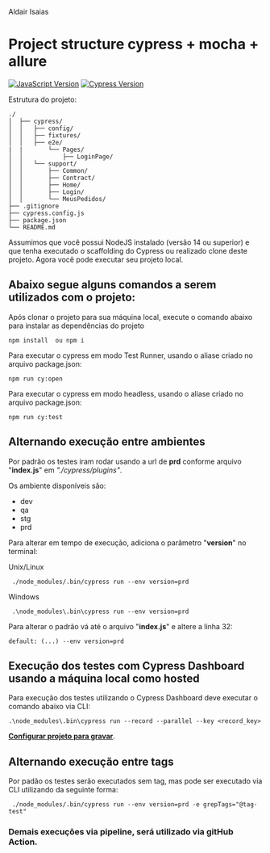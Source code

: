 Aldair
Isaias

[javascript-image]: https://img.shields.io/badge/javascript-red
[javascript-url]: https://developer.mozilla.org/en-US/docs/Web/JavaScript
[cucumber-url]: https://github.com/TheBrainFamily/cypress-cucumber-preprocessor
[cypress-image]:https://img.shields.io/badge/cypress-10.11.0-beige
[cypress-url]:https://docs.cypress.io/guides/overview/why-cypress

# Project structure cypress + mocha + allure
[![JavaScript Version][javascript-image]][javascript-url]
[![Cypress Version][cypress-image]][cypress-url]

Estrutura do projeto:
```
./
│  ├── cypress/
│  │   ├── config/
│  │   ├── fixtures/
│  │   ├── e2e/
|  |       └── Pages/
│  │           ├── LoginPage/
│  │   └── support/
│  │       ├── Common/
│  │       ├── Contract/
│  │       ├── Home/
│  │       ├── Login/
│  │       └── MeusPedidos/
├── .gitignore
├── cypress.config.js
├── package.json
└── README.md
```

Assumimos que você possui NodeJS instalado (versão 14 ou superior) e que tenha executado o scaffolding do Cypress ou realizado clone deste projeto. Agora você pode executar seu projeto local.

## Abaixo segue alguns comandos a serem utilizados com o projeto:

Após clonar o projeto para sua máquina local, execute o comando abaixo para instalar as dependências do projeto
```
npm install  ou npm i
```

Para executar o cypress em modo Test Runner, usando o aliase criado no arquivo package.json:
```
npm run cy:open
```

Para executar o cypress em modo headless, usando o aliase criado no arquivo package.json:
```
npm run cy:test
```

## Alternando execução entre ambientes

Por padrão os testes iram rodar usando a url de **prd** conforme arquivo "**index.js**" em *"./cypress/plugins"*. 

Os ambiente disponíveis são:
- dev
- qa
- stg
- prd

Para alterar em tempo de execução, adiciona o parâmetro "**version**" no terminal:

Unix/Linux
```
 ./node_modules/.bin/cypress run --env version=prd
```

Windows
```
 .\node_modules\.bin\cypress run --env version=prd
```

Para alterar o padrão vá até o arquivo "**index.js**" e altere a linha 32:
```
default: (...) --env version=prd
```

## Execução dos testes com Cypress Dashboard usando a máquina local como hosted

Para execução dos testes utilizando o Cypress Dashboard deve executar o comando abaixo via CLI:

```
.\node_modules\.bin\cypress run --record --parallel --key <record_key>
```
**[Configurar projeto para gravar](https://docs.cypress.io/guides/dashboard/projects#Setup)**.

## Alternando execução entre tags

Por padão os testes serão executados sem tag, mas pode ser executado via CLI utilizando da seguinte forma:

```
 ./node_modules/.bin/cypress run --env version=prd -e grepTags="@tag-test"
```

### Demais execuções via pipeline, será utilizado via gitHub Action.
